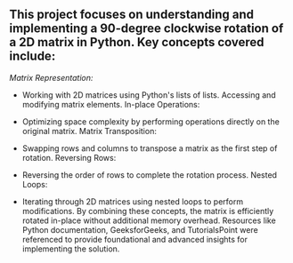 ## This project focuses on understanding and implementing a 90-degree clockwise rotation of a 2D matrix in Python. Key concepts covered include:

*Matrix Representation:*

- Working with 2D matrices using Python's lists of lists.
Accessing and modifying matrix elements.
In-place Operations:

- Optimizing space complexity by performing operations directly on the original matrix.
Matrix Transposition:

- Swapping rows and columns to transpose a matrix as the first step of rotation.
Reversing Rows:

- Reversing the order of rows to complete the rotation process.
Nested Loops:

- Iterating through 2D matrices using nested loops to perform modifications.
By combining these concepts, the matrix is efficiently rotated in-place without additional memory overhead. Resources like Python documentation, GeeksforGeeks, and TutorialsPoint were referenced to provide foundational and advanced insights for implementing the solution.